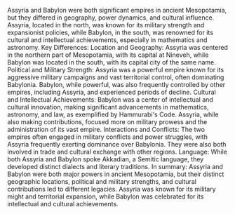 Assyria and Babylon were both significant empires in ancient Mesopotamia, but they differed in geography, power dynamics, and cultural influence. Assyria, located in the north, was known for its military strength and expansionist policies, while Babylon, in the south, was renowned for its cultural and intellectual achievements, especially in mathematics and astronomy. 
Key Differences:
Location and Geography:
Assyria was centered in the northern part of Mesopotamia, with its capital at Nineveh, while Babylon was located in the south, with its capital city of the same name. 
Political and Military Strength:
Assyria was a powerful empire known for its aggressive military campaigns and vast territorial control, often dominating Babylonia. Babylon, while powerful, was also frequently controlled by other empires, including Assyria, and experienced periods of decline. 
Cultural and Intellectual Achievements:
Babylon was a center of intellectual and cultural innovation, making significant advancements in mathematics, astronomy, and law, as exemplified by Hammurabi's Code. Assyria, while also making contributions, focused more on military prowess and the administration of its vast empire. 
Interactions and Conflicts:
The two empires often engaged in military conflicts and power struggles, with Assyria frequently exerting dominance over Babylonia. They were also both involved in trade and cultural exchange with other regions. 
Language:
While both Assyria and Babylon spoke Akkadian, a Semitic language, they developed distinct dialects and literary traditions. 
In summary: Assyria and Babylon were both major powers in ancient Mesopotamia, but their distinct geographic locations, political and military strengths, and cultural contributions led to different legacies. Assyria was known for its military might and territorial expansion, while Babylon was celebrated for its intellectual and cultural achievements. 